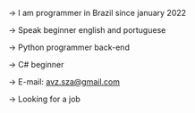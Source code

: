-> I am programmer in Brazil since january 2022

-> Speak beginner english and portuguese

-> Python programmer back-end

-> C# beginner

-> E-mail: avz.sza@gmail.com

-> Looking for a job
